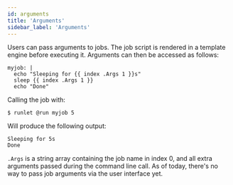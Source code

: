 ```yaml
---
id: arguments
title: 'Arguments'
sidebar_label: 'Arguments'
---
```


Users can pass arguments to jobs. The job script is rendered in a template engine before executing it. Arguments can then be accessed as follows:

```shell
myjob: |
  echo "Sleeping for {{ index .Args 1 }}s"
  sleep {{ index .Args 1 }}
  echo "Done"
```

Calling the job with:

```shell
$ runlet @run myjob 5
```

Will produce the following output:

```shell
Sleeping for 5s
Done
```

`.Args` is a string array containing the job name in index 0, and all extra arguments passed during the command line call. As of today, there's no way to pass job arguments via the user interface yet.
